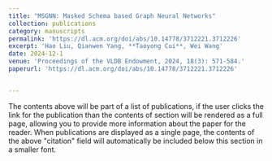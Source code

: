 ```yaml
---
title: "MSGNN: Masked Schema based Graph Neural Networks"
collection: publications
category: manuscripts
permalink: 'https://dl.acm.org/doi/abs/10.14778/3712221.3712226'
excerpt: 'Hao Liu, Qianwen Yang, **Taoyong Cui**, Wei Wang'
date: 2024-12-1
venue: 'Proceedings of the VLDB Endowment, 2024, 18(3): 571-584.'
paperurl: 'https://dl.acm.org/doi/abs/10.14778/3712221.3712226'


---
```

The contents above will be part of a list of publications, if the user clicks the link for the publication than the contents of section will be rendered as a full page, allowing you to provide more information about the paper for the reader. When publications are displayed as a single page, the contents of the above "citation" field will automatically be included below this section in a smaller font.
